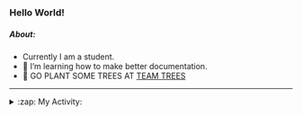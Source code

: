 ### Hello World!

##### About:
- Currently I am a student.
- 🌱 I’m learning how to make better documentation.
- 🌱 GO PLANT SOME TREES AT [TEAM TREES](https://teamtrees.org/)

---
<details>
  <summary>:zap: My Activity:</summary>
  
<!--START_SECTION:waka-->
![Code Time](http://img.shields.io/badge/Code%20Time-1%2C239%20hrs%2049%20mins-blue)

**I'm a Night 🦉** 

```text
🌞 Morning                2011 commits        ███░░░░░░░░░░░░░░░░░░░░░░   10.26 % 
🌆 Daytime                6609 commits        ████████░░░░░░░░░░░░░░░░░   33.71 % 
🌃 Evening                5640 commits        ███████░░░░░░░░░░░░░░░░░░   28.77 % 
🌙 Night                  5347 commits        ███████░░░░░░░░░░░░░░░░░░   27.27 % 
```
📅 **I'm Most Productive on Wednesday** 

```text
Monday                   2710 commits        ███░░░░░░░░░░░░░░░░░░░░░░   13.82 % 
Tuesday                  2691 commits        ███░░░░░░░░░░░░░░░░░░░░░░   13.72 % 
Wednesday                4641 commits        ██████░░░░░░░░░░░░░░░░░░░   23.67 % 
Thursday                 2582 commits        ███░░░░░░░░░░░░░░░░░░░░░░   13.17 % 
Friday                   2087 commits        ███░░░░░░░░░░░░░░░░░░░░░░   10.64 % 
Saturday                 1677 commits        ██░░░░░░░░░░░░░░░░░░░░░░░   08.55 % 
Sunday                   3219 commits        ████░░░░░░░░░░░░░░░░░░░░░   16.42 % 
```


📊 **This Week I Spent My Time On** 

```text
🔥 Editors: 
IntelliJ                 3 hrs 5 mins        ████████████░░░░░░░░░░░░░   48.01 % 
VS Code                  2 hrs 35 mins       ██████████░░░░░░░░░░░░░░░   40.40 % 
Android Studio           44 mins             ███░░░░░░░░░░░░░░░░░░░░░░   11.58 % 

🐱‍💻 Projects: 
java-springboot-projects 3 hrs 4 mins        ████████████░░░░░░░░░░░░░   47.95 % 
py-series                2 hrs 2 mins        ████████░░░░░░░░░░░░░░░░░   31.76 % 
vlsm-subnet              33 mins             ██░░░░░░░░░░░░░░░░░░░░░░░   08.65 % 
CSE224-Fundamentals-of-An31 mins             ██░░░░░░░░░░░░░░░░░░░░░░░   08.06 % 
Little Lemon             12 mins             █░░░░░░░░░░░░░░░░░░░░░░░░   03.35 % 
```


 Last Updated on 19/10/2023 14:11:36 UTC
<!--END_SECTION:waka-->
</details>
